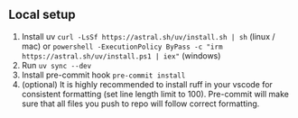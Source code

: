 
## Local setup
1. Install uv `curl -LsSf https://astral.sh/uv/install.sh | sh` (linux / mac) or `powershell -ExecutionPolicy ByPass -c "irm https://astral.sh/uv/install.ps1 | iex"` (windows)
2. Run `uv sync --dev`
3. Install pre-commit hook `pre-commit install`
4. (optional) It is highly recommended to install ruff in your vscode for consistent formatting (set line length limit to 100). Pre-commit will make sure that all files you push to repo will follow correct formatting.